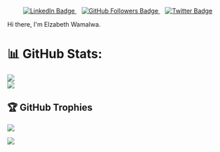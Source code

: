<p align="center">
    <a href="https://www.linkedin.com/in/elizabeth-wamalwa-368434215/">
        <img src="https://img.shields.io/badge/-LinkedIn-blue?style=flat-square&logo=Linkedin&logoColor=white" alt="LinkedIn Badge">
    </a>
    &nbsp;&nbsp;
    <a href="https://github.com/elizata7cbs">
        <img src="https://img.shields.io/github/followers/Abisakyn?label=Follow&style=social" alt="GitHub Followers Badge">
    </a>
    &nbsp;&nbsp;
    <a href="https://x.com/elizabeth36">
        <img src="https://img.shields.io/badge/-@abisaky36-1ca0f1?style=flat-square&logo=twitter&logoColor=white" alt="Twitter Badge">
    </a>


</p>


Hi there, I'm Elzabeth Wamalwa. <br/>

# 📊 GitHub Stats:
![](https://github-readme-stats.vercel.app/api?username=elizata7cbs&theme=dark&hide_border=false&include_all_commits=false&count_private=false)<br/>
![](https://github-readme-stats.vercel.app/api/top-langs/?username=Abisakyn&theme=dark&hide_border=false&include_all_commits=false&count_private=false&layout=compact)

## 🏆 GitHub Trophies
![](https://github-profile-trophy.vercel.app/?username=elizata7cbs&theme=radical&no-frame=false&no-bg=true&margin-w=4)


<a href="https://visitcount.itsvg.in">
  <img src="https://visitcount.itsvg.in/api?id=elizata7cbs&label=Profile%20Views&color=10&icon=6&pretty=false" />
</a>
